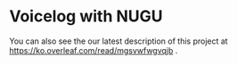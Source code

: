 # Voicelog with NUGU 
 You can also see the our latest description of this project at https://ko.overleaf.com/read/mgsvwfwgvqjb .
